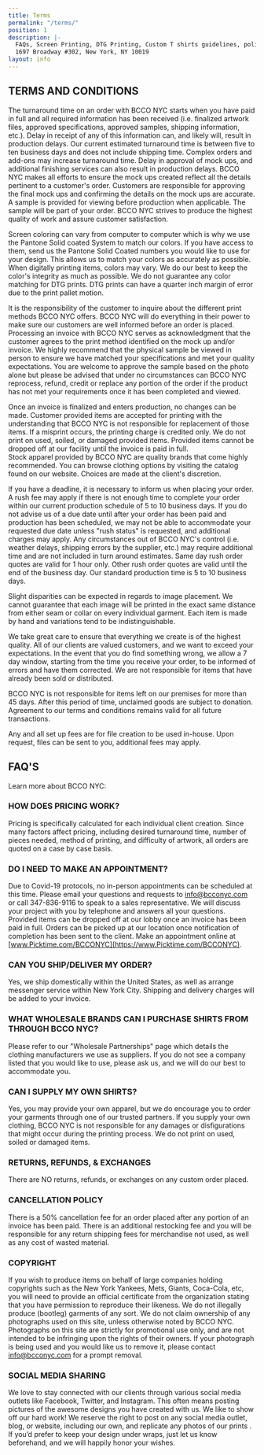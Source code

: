 ```yaml
---
title: Terms
permalink: "/terms/"
position: 1
description: |-
  FAQs, Screen Printing, DTG Printing, Custom T shirts guidelines, policies and requirements.
  1697 Broadway #302, New York, NY 10019
layout: info
---
```


## TERMS AND CONDITIONS ##
The turnaround time on an order with BCCO NYC starts when you have paid in full and all required information has been received (i.e. finalized artwork files, approved specifications, approved samples, shipping information, etc.).    Delay in receipt of any of this information can, and likely will, result in production delays.   Our current estimated turnaround time is between five to ten business days and does not include shipping time.   Complex orders and add-ons may increase turnaround time. Delay in approval of mock ups, and additional finishing services can also result in production delays. BCCO NYC makes all efforts to ensure the mock ups created reflect all the details pertinent to a customer's order.   Customers are responsible for approving the final mock ups and confirming the details on the mock ups are accurate.  A sample is provided for viewing before production when applicable.   The sample will be part of your order.   BCCO NYC strives to produce the highest quality of work and assure customer satisfaction.


Screen coloring can vary from computer to computer which is why we use the Pantone Solid coated System to match our colors.   If you have access to them, send us the Pantone Solid Coated numbers you would like to use for your design.   This allows us to match your colors as accurately as possible.   When digitally printing items, colors may vary. We do our best to keep the color's integrity as much as possible.    We do not guarantee any color matching for DTG prints.   DTG prints can have a quarter inch margin of error due to the print pallet motion.

It is the responsibility of the customer to inquire about the different print methods
BCCO NYC offers.   BCCO NYC will do everything in their power to make sure our customers are well informed before an order is placed.   Processing an invoice with BCCO NYC serves as acknowledgment that the customer agrees to the print method identified on the mock up and/or invoice.   We highly recommend that the physical sample be viewed in person to ensure we have matched your specifications and met your quality expectations.   You are welcome to approve the sample based on the photo alone but please be advised that under no circumstances can BCCO NYC reprocess, refund, credit or replace any portion of the order if the product has not met your requirements once it has been completed and viewed.


Once an invoice is finalized and enters production, no changes can be made.   Customer provided items are accepted for printing with the understanding that BCCO NYC is not responsible for replacement of those items.   If a misprint occurs, the printing charge is credited only.   We do not print on used, soiled, or damaged provided items.  Provided items cannot be dropped off at our facility until the invoice is paid in full.  
Stock apparel provided by BCCO NYC are quality brands that come highly recommended.
You can browse clothing options by visiting the catalog found on our website.   Choices are made at the client's discretion.

If you have a deadline, it is necessary to inform us when placing your order.  A rush fee may apply if there is not enough time to complete your order within our current production schedule of 5 to 10 business days.   If you do not advise us of a due date until after your order has been paid and production has been scheduled, we may not be able to accommodate your requested due date unless "rush status" is requested, and additional charges may apply.   Any circumstances out of BCCO NYC's control (i.e. weather delays, shipping errors by the supplier, etc.) may require additional time and are not included in turn around estimates.   Same day rush order quotes are valid for 
1 hour only.   Other rush order quotes are valid until the end of the business day.  Our standard production time is 5 to 10 business days.

Slight disparities can be expected in regards to image placement.   We cannot guarantee that each image will be printed in the exact same distance from either seam or collar on every individual garment.   Each item is made by hand and variations tend to be indistinguishable.

We take great care to ensure that everything we create is of the highest quality.   All of our clients are valued customers, and we want to exceed your expectations.    In the event that you do find something wrong, we allow a 7 day window, starting from the time you receive your order, to be informed of errors and have them corrected.   We are not responsible for items that have already been sold or distributed.

BCCO NYC is not responsible for items left on our premises for more than 45 days.      After this period of time, unclaimed goods are subject to donation.   Agreement to our terms and conditions remains valid for all future transactions.

Any and all set up fees are for file creation to be used in-house. Upon request, files can be sent to you, additional fees may apply.

## FAQ'S ##
Learn more about BCCO NYC:

### HOW DOES PRICING WORK? ###
Pricing is specifically calculated for each individual client creation. Since many factors affect pricing, including desired turnaround time, number of pieces needed, method of printing, and difficulty of artwork, all orders are quoted on a case by case basis.

### DO I NEED TO MAKE AN APPOINTMENT? ###
Due to Covid-19 protocols, no in-person appointments can be scheduled at this time.
Please email your questions and requests to info@bcconyc.com or call 347-836-9116 to speak to a sales representative.  We will discuss your project with you by telephone
and answers all your questions.  Provided items can be dropped off at our lobby once an invoice has been paid in full.  Orders can be picked up at our location once notification of completion has been sent to the client.  Make an appointment online at [www.Picktime.com/BCCONYC](https://www.Picktime.com/BCCONYC).

### CAN YOU SHIP/DELIVER MY ORDER? ###
Yes, we ship domestically within the United States, as well as arrange messenger service within New York City. Shipping and delivery charges will be added to your invoice.

### WHAT WHOLESALE BRANDS CAN I PURCHASE SHIRTS FROM THROUGH BCCO NYC? ###
Please refer to our "Wholesale Partnerships" page which details the clothing manufacturers we use as suppliers. If you do not see a company listed that you would like to use, please ask us, and we will do our best to accommodate you.

### CAN I SUPPLY MY OWN SHIRTS? ###
Yes, you may provide your own apparel, but we do encourage you to order your garments through one of our trusted partners. If you supply your own clothing, BCCO NYC is not responsible for any damages or disfigurations that might occur during the printing process. We do not print on used, soiled or damaged items.

### RETURNS, REFUNDS, & EXCHANGES ###
There are NO returns, refunds, or exchanges on any custom order placed.

### CANCELLATION POLICY ###
There is a 50% cancellation fee for an order placed after any portion of an invoice has been paid. There is an additional restocking fee and you will be responsible for any return shipping fees for merchandise not used, as well as any cost of wasted material.

### COPYRIGHT ###
If you wish to produce items on behalf of large companies holding copyrights such as the New York Yankees, Mets, Giants, Coca-Cola, etc, you will need to provide an official certificate from the organization stating that you have permission to reproduce their likeness. We do not illegally produce (bootleg) garments of any sort.
We do not claim ownership of any photographs used on this site, unless otherwise noted by BCCO NYC. Photographs on this site are strictly for promotional use only, and are not intended to be infringing upon the rights of their owners. If your photograph is being used and you would like us to remove it, please contact info@bcconyc.com for a prompt removal.

### SOCIAL MEDIA SHARING ###
We love to stay connected with our clients through various social media outlets like Facebook, Twitter, and Instagram. This often means posting pictures of the awesome designs you have created with us. We like to show off our hard work! We reserve the right to post on any social media outlet, blog, or website, including our own, and replicate any photos of our prints . If you’d prefer to keep your design under wraps, just let us know beforehand, and we will happily honor your wishes.
